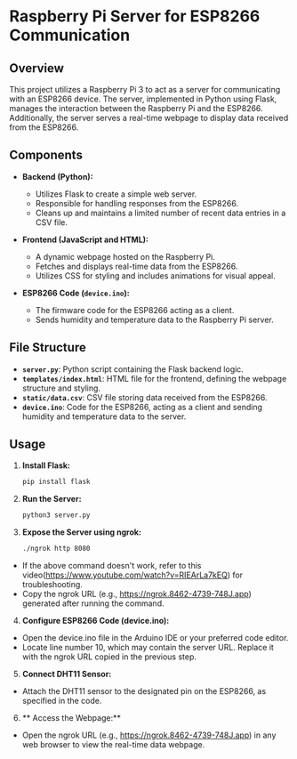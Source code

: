 # Raspberry Pi Server for ESP8266 Communication

## Overview

This project utilizes a Raspberry Pi 3 to act as a server for communicating with an ESP8266 device. The server, implemented in Python using Flask, manages the interaction between the Raspberry Pi and the ESP8266. Additionally, the server serves a real-time webpage to display data received from the ESP8266.

## Components

- **Backend (Python):**
  - Utilizes Flask to create a simple web server.
  - Responsible for handling responses from the ESP8266.
  - Cleans up and maintains a limited number of recent data entries in a CSV file.

- **Frontend (JavaScript and HTML):**
  - A dynamic webpage hosted on the Raspberry Pi.
  - Fetches and displays real-time data from the ESP8266.
  - Utilizes CSS for styling and includes animations for visual appeal.

- **ESP8266 Code (`device.ino`):**
  - The firmware code for the ESP8266 acting as a client.
  - Sends humidity and temperature data to the Raspberry Pi server.

## File Structure

- **`server.py`**: Python script containing the Flask backend logic.
- **`templates/index.html`**: HTML file for the frontend, defining the webpage structure and styling.
- **`static/data.csv`**: CSV file storing data received from the ESP8266.
- **`device.ino`**: Code for the ESP8266, acting as a client and sending humidity and temperature data to the server.

## Usage

1. **Install Flask:**
   ```bash
   pip install flask
2. **Run the Server:**
   ```bash
   python3 server.py
3. **Expose the Server using ngrok:**
   ```bash
   ./ngrok http 8080
  - If the above command doesn't work, refer to this video(https://www.youtube.com/watch?v=RIEArLa7kEQ) for troubleshooting.
  - Copy the ngrok URL (e.g., https://ngrok.8462-4739-748J.app) generated after running the command.

4. **Configure ESP8266 Code (device.ino):**
- Open the device.ino file in the Arduino IDE or your preferred code editor.
- Locate line number 10, which may contain the server URL. Replace it with the ngrok URL copied in the previous step.

5. **Connect DHT11 Sensor:**
- Attach the DHT11 sensor to the designated pin on the ESP8266, as specified in the code.

6. ** Access the Webpage:**
- Open the ngrok URL (e.g., https://ngrok.8462-4739-748J.app) in any web browser to view the real-time data webpage.

   
